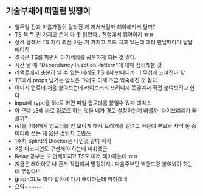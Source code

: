 ## 기술부채에 떠밀린 빚쟁이

- 일주일 전과 마음가짐이 달라진 게 지쳐서일까 해이해져서 일까?
- TS 책 두 권 가지고 온거 다 못 읽었다.. 전철에서 읽어야지 ㅠㅠ
- 성격 급해서 TS 지식 쬐끔 아는 거 가지고 코드 치고 있는데 에러 만날때마다 답답해미침
- 결국은 TS를 파면서 아키텍처를 공부하게 되는 것 같다.
- 시간 날 때 "Dependency Injection Pattern"에 대해 정리해볼 것
- 리액트에서 충분히 날 수 있는 에러도 TS에서 만나니까 더 무섭게 느껴진다 핰
- TS에서 props 넘기는 양식은 그래도 이제 조금 익숙해진 것 같다.
- 이미지 업로더 처음 붙여보는데 라이브러리 쓰려니까 못쉥겨서 직접 붙여보려고 한다
- input에 type을 file로 하면 파일 업로더를 붙일수 있다 대박스
- 아 근데 s3에 바로 업로드 하는 것을 내가 경로 설정하는게 빠를까, 라이브러리가 빠를까?
- ref를 이용해서 업로더를 안 보이게 해서 트리거를 걸려고 하는데 부모와 자식 둘 중 어디에 쓰는 게 옳은 것인지 고민쓰
- 1주차 Splint의 Blocker는 나인것 같다 하하
- 3중 아코디언도 구현해야 하는데 미취겠군
- Relay 공부는 또 언제하지?! TS도 마저 해야하는데 ㅠㅠ
- 지금은 레이아웃 나 혼자 작업해서 망정이지.. 다음주부턴 백앤드랑 붙여봐야 하는데 무섭다!!!
- graphQL도 하다 말아서 다시 해야하는데 미취겠네
- 으악~~~~~
